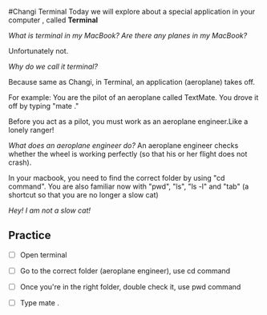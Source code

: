 #Changi Terminal
Today we will explore about a special application in your computer , called **Terminal**

_What is terminal in my MacBook? Are there any planes in my MacBook?_

Unfortunately not.

_Why do we call it terminal?_

Because same as Changi, in Terminal, an application (aeroplane) takes off.

For example: You are the pilot of an aeroplane called TextMate.
You drove it off by typing "mate ."

Before you act as a pilot, you must work as an aeroplane engineer.Like a lonely ranger!

_What does an aeroplane engineer do?_
An aeroplane engineer checks whether the wheel is working perfectly (so that his or her flight does not crash).

In your macbook, you need to find the correct folder by using "cd command". You are also familiar now with "pwd", "ls", "ls -l" and "tab" (a shortcut so that you are no longer a slow cat)

_Hey! I am not a slow cat!_

## Practice
- [ ] Open terminal
- [ ] Go to the correct folder (aeroplane engineer), use cd command
- [ ] Once you're in the right folder, double check it, use pwd command
- [ ] Type mate . 



